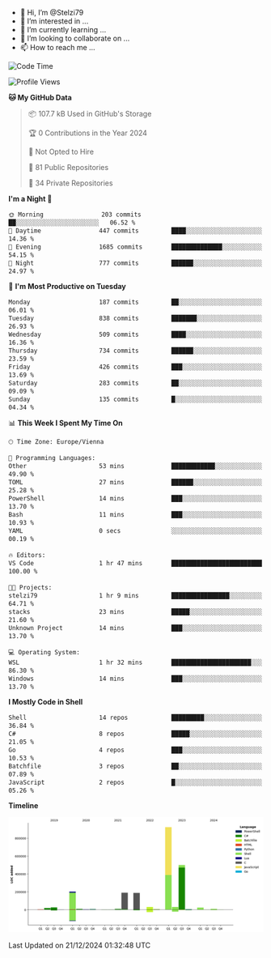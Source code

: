 - 👋 Hi, I’m @Stelzi79
- 👀 I’m interested in ...
- 🌱 I’m currently learning ...
- 💞️ I’m looking to collaborate on ...
- 📫 How to reach me ...

<!--START_SECTION:waka-->
![Code Time](http://img.shields.io/badge/Code%20Time-1%2C109%20hrs%207%20mins-blue)

![Profile Views](http://img.shields.io/badge/Profile%20Views-0-blue)

**🐱 My GitHub Data** 

> 📦 107.7 kB Used in GitHub's Storage 
 > 
> 🏆 0 Contributions in the Year 2024
 > 
> 🚫 Not Opted to Hire
 > 
> 📜 81 Public Repositories 
 > 
> 🔑 34 Private Repositories 
 > 
**I'm a Night 🦉** 

```text
🌞 Morning                203 commits         ██░░░░░░░░░░░░░░░░░░░░░░░   06.52 % 
🌆 Daytime                447 commits         ████░░░░░░░░░░░░░░░░░░░░░   14.36 % 
🌃 Evening                1685 commits        ██████████████░░░░░░░░░░░   54.15 % 
🌙 Night                  777 commits         ██████░░░░░░░░░░░░░░░░░░░   24.97 % 
```
📅 **I'm Most Productive on Tuesday** 

```text
Monday                   187 commits         ██░░░░░░░░░░░░░░░░░░░░░░░   06.01 % 
Tuesday                  838 commits         ███████░░░░░░░░░░░░░░░░░░   26.93 % 
Wednesday                509 commits         ████░░░░░░░░░░░░░░░░░░░░░   16.36 % 
Thursday                 734 commits         ██████░░░░░░░░░░░░░░░░░░░   23.59 % 
Friday                   426 commits         ███░░░░░░░░░░░░░░░░░░░░░░   13.69 % 
Saturday                 283 commits         ██░░░░░░░░░░░░░░░░░░░░░░░   09.09 % 
Sunday                   135 commits         █░░░░░░░░░░░░░░░░░░░░░░░░   04.34 % 
```


📊 **This Week I Spent My Time On** 

```text
🕑︎ Time Zone: Europe/Vienna

💬 Programming Languages: 
Other                    53 mins             ████████████░░░░░░░░░░░░░   49.90 % 
TOML                     27 mins             ██████░░░░░░░░░░░░░░░░░░░   25.28 % 
PowerShell               14 mins             ███░░░░░░░░░░░░░░░░░░░░░░   13.70 % 
Bash                     11 mins             ███░░░░░░░░░░░░░░░░░░░░░░   10.93 % 
YAML                     0 secs              ░░░░░░░░░░░░░░░░░░░░░░░░░   00.19 % 

🔥 Editors: 
VS Code                  1 hr 47 mins        █████████████████████████   100.00 % 

🐱‍💻 Projects: 
stelzi79                 1 hr 9 mins         ████████████████░░░░░░░░░   64.71 % 
stacks                   23 mins             █████░░░░░░░░░░░░░░░░░░░░   21.60 % 
Unknown Project          14 mins             ███░░░░░░░░░░░░░░░░░░░░░░   13.70 % 

💻 Operating System: 
WSL                      1 hr 32 mins        ██████████████████████░░░   86.30 % 
Windows                  14 mins             ███░░░░░░░░░░░░░░░░░░░░░░   13.70 % 
```

**I Mostly Code in Shell** 

```text
Shell                    14 repos            █████████░░░░░░░░░░░░░░░░   36.84 % 
C#                       8 repos             █████░░░░░░░░░░░░░░░░░░░░   21.05 % 
Go                       4 repos             ███░░░░░░░░░░░░░░░░░░░░░░   10.53 % 
Batchfile                3 repos             ██░░░░░░░░░░░░░░░░░░░░░░░   07.89 % 
JavaScript               2 repos             █░░░░░░░░░░░░░░░░░░░░░░░░   05.26 % 
```



**Timeline**

![Lines of Code chart](https://raw.githubusercontent.com/Stelzi79/Stelzi79/main/assets/bar_graph.png)


 Last Updated on 21/12/2024 01:32:48 UTC
<!--END_SECTION:waka-->

<!---
Stelzi79/Stelzi79 is a ✨ special ✨ repository because its `README.md` (this file) appears on your GitHub profile.
You can click the Preview link to take a look at your changes.
--->

